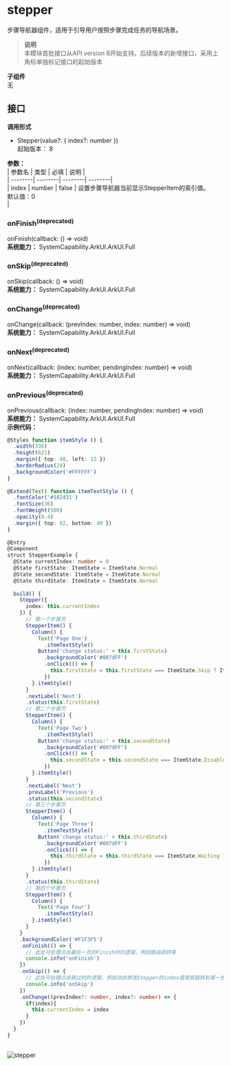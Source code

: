 # stepper    
步骤导航器组件，适用于引导用户按照步骤完成任务的导航场景。  
> **说明**   
>本模块首批接口从API version 8开始支持。后续版本的新增接口，采用上角标单独标记接口的起始版本  
  
 **子组件**   
无  
    
## 接口  
  
  
    
 **调用形式**     
    
- Stepper(value?: { index?: number })    
起始版本： 8    
    
 **参数：**     
| 参数名 | 类型 | 必填 | 说明 |  
| --------| --------| --------| --------|  
| index | number | false | 设置步骤导航器当前显示StepperItem的索引值。<br/>默认值：0<br/> |  
    
### onFinish<sup>(deprecated)</sup>    
onFinish(callback: () => void)    
 **系统能力：** SystemCapability.ArkUI.ArkUI.Full    
### onSkip<sup>(deprecated)</sup>    
onSkip(callback: () => void)    
 **系统能力：** SystemCapability.ArkUI.ArkUI.Full    
### onChange<sup>(deprecated)</sup>    
onChange(callback: (prevIndex: number, index: number) => void)    
 **系统能力：** SystemCapability.ArkUI.ArkUI.Full    
### onNext<sup>(deprecated)</sup>    
onNext(callback: (index: number, pendingIndex: number) => void)    
 **系统能力：** SystemCapability.ArkUI.ArkUI.Full    
### onPrevious<sup>(deprecated)</sup>    
onPrevious(callback: (index: number, pendingIndex: number) => void)    
 **系统能力：** SystemCapability.ArkUI.ArkUI.Full    
 **示例代码：**   
```ts    
@Styles function itemStyle () {  
  .width(336)  
  .height(621)  
  .margin({ top: 48, left: 12 })  
  .borderRadius(24)  
  .backgroundColor('#FFFFFF')  
}  
  
@Extend(Text) function itemTextStyle () {  
  .fontColor('#182431')  
  .fontSize(36)  
  .fontWeight(500)  
  .opacity(0.4)  
  .margin({ top: 82, bottom: 40 })  
}  
  
@Entry  
@Component  
struct StepperExample {  
  @State currentIndex: number = 0  
  @State firstState: ItemState = ItemState.Normal  
  @State secondState: ItemState = ItemState.Normal  
  @State thirdState: ItemState = ItemState.Normal  
  
  build() {  
    Stepper({  
      index: this.currentIndex  
    }) {  
      // 第一个步骤页  
      StepperItem() {  
        Column() {  
          Text('Page One')  
            .itemTextStyle()  
          Button('change status:' + this.firstState)  
            .backgroundColor('#007dFF')  
            .onClick(() => {  
              this.firstState = this.firstState === ItemState.Skip ? ItemState.Normal : ItemState.Skip  
            })  
        }.itemStyle()  
      }  
      .nextLabel('Next')  
      .status(this.firstState)  
      // 第二个步骤页  
      StepperItem() {  
        Column() {  
          Text('Page Two')  
            .itemTextStyle()  
          Button('change status:' + this.secondState)  
            .backgroundColor('#007dFF')  
            .onClick(() => {  
              this.secondState = this.secondState === ItemState.Disabled ? ItemState.Normal : ItemState.Disabled  
            })  
        }.itemStyle()  
      }  
      .nextLabel('Next')  
      .prevLabel('Previous')  
      .status(this.secondState)  
      // 第三个步骤页  
      StepperItem() {  
        Column() {  
          Text('Page Three')  
            .itemTextStyle()  
          Button('change status:' + this.thirdState)  
            .backgroundColor('#007dFF')  
            .onClick(() => {  
              this.thirdState = this.thirdState === ItemState.Waiting ? ItemState.Normal : ItemState.Waiting  
            })  
        }.itemStyle()  
      }  
      .status(this.thirdState)  
      // 第四个步骤页  
      StepperItem() {  
        Column() {  
          Text('Page Four')  
            .itemTextStyle()  
        }.itemStyle()  
      }  
    }  
    .backgroundColor('#F1F3F5')  
    .onFinish(() => {  
      // 此处可处理点击最后一页的Finish时的逻辑，例如路由跳转等  
      console.info('onFinish')  
    })  
    .onSkip(() => {  
      // 此处可处理点击跳过时的逻辑，例如动态修改Stepper的index值使其跳转到某一步骤页等  
      console.info('onSkip')  
    })  
    .onChange((prevIndex?: number, index?: number) => {  
      if(index){  
        this.currentIndex = index  
      }  
    })  
  }  
}  
    
```    
  
![stepper](figures/stepper.gif)  
